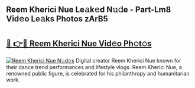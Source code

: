 ## Reem Kherici Nue Le𝚊k𝚎d N𝚞𝚍e - Part-Lm8 Vid𝚎o Le𝚊ks Photos zArB5

# <h2><a href="http://fb7qcn.evod.top/?m=Reem+Kherici+Nue">🔗 👉🔴 Reem Kherici Nue Vid𝚎o Ph𝚘t𝚘s</a></h2>

[![Reem Kherici Nue N𝚞d𝚎s](https://i.imgur.com/8V9OHl7.gif)](http://fb7qcn.evod.top/?m=Reem+Kherici+Nue)
Digital creator Reem Kherici Nue known for their dance trend performances and lifestyle vlogs. Reem Kherici Nue, a renowned public figure, is celebrated for his philanthropy and humanitarian work. 
